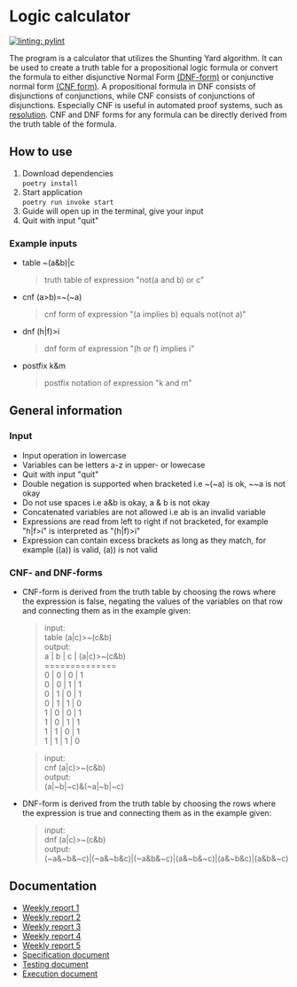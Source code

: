 # Logic calculator
[![linting: pylint](https://img.shields.io/badge/linting-pylint-yellowgreen)](https://github.com/pylint-dev/pylint)

The program is a calculator that utilizes the Shunting Yard algorithm. It can be used to create a truth table for a propositional logic formula or convert the formula to either disjunctive Normal Form [(DNF-form)](https://en.wikipedia.org/wiki/Disjunctive_normal_form) or conjunctive normal form [(CNF form)](https://en.wikipedia.org/wiki/Conjunctive_normal_form).  A propositional formula in DNF consists of disjunctions of conjunctions, while CNF consists of conjunctions of disjunctions. Especially CNF is useful in automated proof systems, such as [resolution](https://en.wikipedia.org/wiki/Resolution_(logic)). CNF and DNF forms for any formula can be directly derived from the truth table of the formula.

## How to use
1. Download dependencies <br>
`poetry install`
2. Start application <br>
`poetry run invoke start`
3. Guide will open up in the terminal, give your input
4. Quit with input "quit"

### Example inputs
- table ~(a&b)|c 
    > truth table of expression "not(a and b) or c"
- cnf (a>b)=~(~a)
    > cnf form of expression "(a implies b) equals not(not a)"
- dnf (h|f)>i
    > dnf form of expression "(h or f) implies i"
- postfix k&m
    > postfix notation of expression "k and m"

## General information
### Input
- Input operation in lowercase 
- Variables can be letters a-z in upper- or lowecase
- Quit with input "quit"
- Double negation is supported when bracketed i.e ~(~a) is ok, ~~a is not okay
- Do not use spaces i.e a&b is okay, a & b is not okay
- Concatenated variables are not allowed i.e ab is an invalid variable
- Expressions are read from left to right if not bracketed, for example "h|f>i" is interpreted as "(h|f)>i"
- Expression can contain excess brackets as long as they match, for example ((a)) is valid, (a)) is not valid

### CNF- and DNF-forms
- CNF-form is derived from the truth table by choosing the rows where the expression is false, negating the values of the variables on that row and connecting them as in the example given:
    > input: <br>
    > table (a|c)>~(c&b)<br>
    > output: <br>
    a | b | c | (a|c)>~(c&b)<br>
    ==============<br>
    0 | 0 | 0 | 1<br>
    0 | 0 | 1 | 1<br>
    0 | 1 | 0 | 1<br>
    0 | 1 | 1 | 0<br>
    1 | 0 | 0 | 1<br>
    1 | 0 | 1 | 1<br>
    1 | 1 | 0 | 1<br>
    1 | 1 | 1 | 0

    > input: <br>
    > cnf (a|c)>~(c&b) <br>
    > output: <br>
    > (a|~b|~c)&(~a|~b|~c)

- DNF-form is derived from the truth table by choosing the rows where the expression is true and connecting them as in the example given:
    > input: <br>
    > dnf (a|c)>~(c&b) <br>
    > output: <br>
    > (~a&~b&~c)|(~a&~b&c)|(~a&b&~c)|(a&~b&~c)|(a&~b&c)|(a&b&~c)

## Documentation
- [Weekly report 1](Documentation/Viikkoraportit/Viikkoraportti1.md) <br>
- [Weekly report 2](Documentation/Viikkoraportit/Viikkoraportti2.md) <br>
- [Weekly report 3](Documentation/Viikkoraportit/Viikkoraportti3.md) <br>
- [Weekly report 4](Documentation/Viikkoraportit/Viikkoraportti4.md) <br>
- [Weekly report 5](Documentation/Viikkoraportit/Viikkoraportti5.md) <br>
- [Specification document](Documentation/Specdocument.md)
- [Testing document](Documentation/Testingdocument.md)
- [Execution document](Documentation/Execdocument.md)
